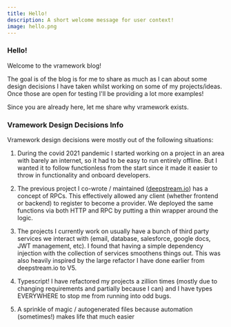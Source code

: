 ```yaml
---
title: Hello!
description: A short welcome message for user context!
image: hello.png
---
```


### Hello! 

Welcome to the vramework blog!

The goal is of the blog is for me to share as much as I can about some design decisions I have taken whilst working on some of my projects/ideas. Once those are open for testing I'll be providing a lot more examples!

Since you are already here, let me share why vramework exists.

### Vramework Design Decisions Info

Vramework design decisions were mostly out of the following situations:

1) During the covid 2021 pandemic I started working on a project in an area with barely an internet, so it had to be easy to run entirely offline. But I wanted it to follow functionless from the start since it made it easier to throw in functionality and onboard developers.

2) The previous project I co-wrote / maintained ([deepstream.io](https://deepstream.io/)) has a concept of RPCs. This effectively allowed any client (whether frontend or backend) to register to become a provider. We deployed the same functions via both HTTP and RPC by putting a thin wrapper around the logic.

3) The projects I currently work on usually have a bunch of third party services we interact with (email, database, salesforce, google docs, JWT  management, etc). I found that having a simple dependency injection with the collection of services smoothens things out. This was also heavily inspired by the large refactor I have done earlier from  deepstream.io to V5.

4) Typescript! I have refactored my projects a zillion times (mostly due to changing requirements and partially because I can) and I have types EVERYWHERE to stop me from running into odd bugs.

5) A sprinkle of magic / autogenerated files because automation (sometimes!) makes life that much easier

